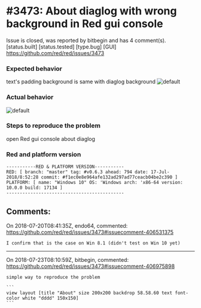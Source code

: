 
#3473: About diaglog with wrong background in Red gui console
================================================================================
Issue is closed, was reported by bitbegin and has 4 comment(s).
[status.built] [status.tested] [type.bug] [GUI]
<https://github.com/red/red/issues/3473>

### Expected behavior
text's padding background is same with diaglog background
![default](https://user-images.githubusercontent.com/4469745/42854994-14f996a2-8a71-11e8-8f53-b467b248b972.png)

### Actual behavior
![default](https://user-images.githubusercontent.com/4469745/42855044-42139a48-8a71-11e8-9f7e-e0cea3e35505.png)

### Steps to reproduce the problem
open Red gui console about diaglog
### Red and platform version
```
-----------RED & PLATFORM VERSION----------- 
RED: [ branch: "master" tag: #v0.6.3 ahead: 794 date: 17-Jul-2018/8:52:28 commit: #f1ec0e8e964afe132ad297ad77ceacb04be2c390 ]
PLATFORM: [ name: "Windows 10" OS: 'Windows arch: 'x86-64 version: 10.0.0 build: 17134 ]
--------------------------------------------
```


Comments:
--------------------------------------------------------------------------------

On 2018-07-20T08:41:35Z, endo64, commented:
<https://github.com/red/red/issues/3473#issuecomment-406531375>

    I confirm that is the case on Win 8.1 (didn't test on Win 10 yet)

--------------------------------------------------------------------------------

On 2018-07-23T08:10:59Z, bitbegin, commented:
<https://github.com/red/red/issues/3473#issuecomment-406975898>

    simple way to reproduce the problem
    
    ```
    view layout [title "About" size 200x200 backdrop 58.58.60 text font-color white "dddd" 150x150]
    ```

